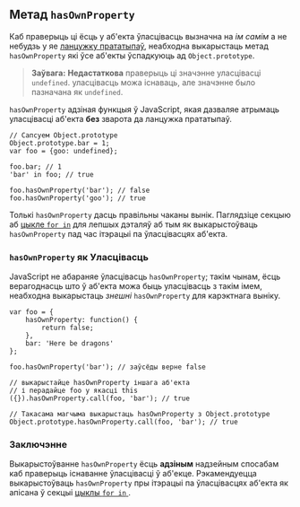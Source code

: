 ## Метад `hasOwnProperty`

Каб праверыць ці ёсць у аб'екта ўласцівасць вызначна на *ім самім* а не небудзь
у яе [ланцужку прататыпаў](#object.prototype), неабходна выкарыстаць метад
`hasOwnProperty` які ўсе аб'екты ўспадкуюць ад `Object.prototype`.

> **Заўвага:** **Недастаткова** праверыць ці значэнне уласцівасці `undefined`.
> уласцівасць можа існаваць, але значэнне было пазначана як `undefined`.

`hasOwnProperty` адзіная функцыя ў JavaScript, якая дазваляе атрымаць уласцівасці
аб'екта **без** зварота да ланцужка прататыпаў.

    // Сапсуем Object.prototype
    Object.prototype.bar = 1;
    var foo = {goo: undefined};

    foo.bar; // 1
    'bar' in foo; // true

    foo.hasOwnProperty('bar'); // false
    foo.hasOwnProperty('goo'); // true

Толькі `hasOwnProperty` дасць правільны чаканы вынік. Паглядзіце секцыю аб
[цыкле `for in`](#object.forinloop) для лепшых дэталяў аб тым як выкарыстоўваць
`hasOwnProperty` пад час ітэрацыі па ўласцівасцях аб'екта.

### `hasOwnProperty` як Уласцівасць

JavaScript не абараняе ўласцівасць `hasOwnProperty`; такім чынам, ёсць верагоднасць
што ў аб'екта можа быць уласцівасць з такім імем, неабходна выкарыстаць
*знешні* `hasOwnProperty` для карэктнага выніку.

    var foo = {
        hasOwnProperty: function() {
            return false;
        },
        bar: 'Here be dragons'
    };

    foo.hasOwnProperty('bar'); // заўсёды верне false

    // выкарыстайце hasOwnProperty іншага аб'екта
    // і перадайце foo у якасці this
    ({}).hasOwnProperty.call(foo, 'bar'); // true

    // Такасама магчыма выкарыстаць hasOwnProperty з Object.prototype
    Object.prototype.hasOwnProperty.call(foo, 'bar'); // true


### Заключэнне

Выкарыстоўванне `hasOwnProperty` ёсць **адзіным** надзейным спосабам каб
праверыць існаванне ўласцівасці ў аб'екце. Рэкамендуецца выкарыстоўваць
`hasOwnProperty` пры ітэрацыі па ўласцівасцях аб'екта як апісана ў секцыі
[цыклы `for in` ](#object.forinloop).
